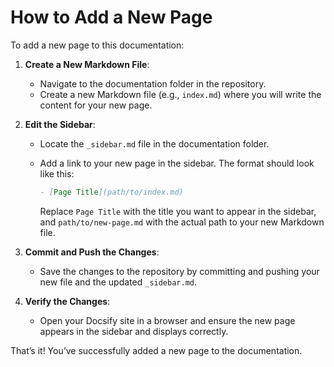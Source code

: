 # How to Add a New Page

To add a new page to this documentation:

1. **Create a New Markdown File**: 
   - Navigate to the documentation folder in the repository.
   - Create a new Markdown file (e.g., `index.md`) where you will write the content for your new page.

2. **Edit the Sidebar**:
   - Locate the `_sidebar.md` file in the documentation folder.
   - Add a link to your new page in the sidebar. The format should look like this:

     ```markdown
     - [Page Title](path/to/index.md)
     ```
     Replace `Page Title` with the title you want to appear in the sidebar, and `path/to/new-page.md` with the actual path to your new Markdown file.

3. **Commit and Push the Changes**:
   - Save the changes to the repository by committing and pushing your new file and the updated `_sidebar.md`.

4. **Verify the Changes**:
   - Open your Docsify site in a browser and ensure the new page appears in the sidebar and displays correctly.

That’s it! You’ve successfully added a new page to the documentation.
